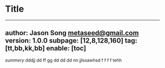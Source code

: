 # Title
---
author: Jason Song <metaseed@gmail.com>
version: 1.0.0
subpage: [12,8,128,160]
tag: [tt,bb,kk,bb]
enable: [toc]
---
*summery*
dddjj dd ff gg dd dd dd   nn   jjlssawhsd f f f f tehh 